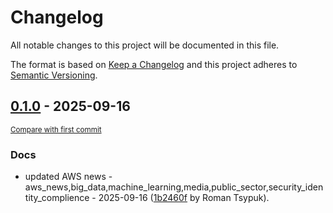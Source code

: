 # Changelog

All notable changes to this project will be documented in this file.

The format is based on [Keep a Changelog](http://keepachangelog.com/en/1.0.0/)
and this project adheres to [Semantic Versioning](http://semver.org/spec/v2.0.0.html).

<!-- insertion marker -->
## [0.1.0](https://github.com/tsypuk/aws-news/releases/tag/ver-2025-09-160.1.0) - 2025-09-16

<small>[Compare with first commit](https://github.com/tsypuk/aws-news/compare/24e8a2a901921e9f49c31c89cc063fdf3dbe526e...ver-2025-09-16)</small>

### Docs

- updated AWS news - aws_news,big_data,machine_learning,media,public_sector,security_identity_complience - 2025-09-16 ([1b2460f](https://github.com/tsypuk/aws-news/commit/1b2460f8e6f80d4a5d2d119e18f3c00bb2a58f4a) by Roman Tsypuk).

